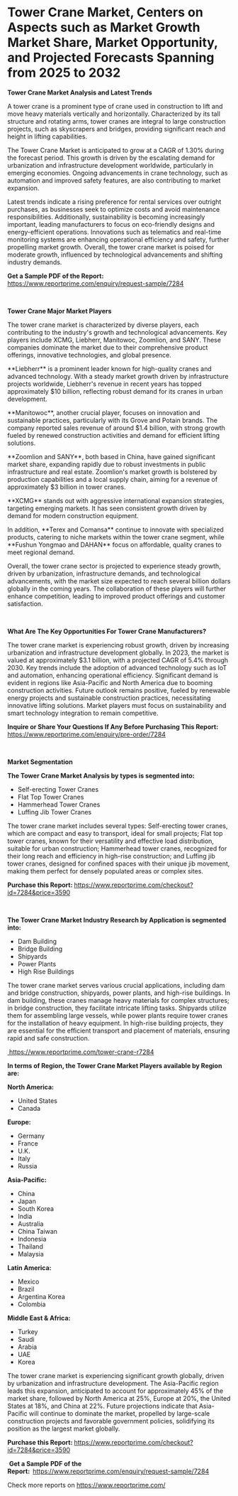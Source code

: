 <p><h1>Tower Crane Market, Centers on Aspects such as Market Growth Market Share, Market Opportunity, and Projected Forecasts Spanning from 2025 to 2032</h1></p><p><strong>Tower Crane Market Analysis and Latest Trends</strong></p>
<p><p>A tower crane is a prominent type of crane used in construction to lift and move heavy materials vertically and horizontally. Characterized by its tall structure and rotating arms, tower cranes are integral to large construction projects, such as skyscrapers and bridges, providing significant reach and height in lifting capabilities. </p><p>The Tower Crane Market is anticipated to grow at a CAGR of 1.30% during the forecast period. This growth is driven by the escalating demand for urbanization and infrastructure development worldwide, particularly in emerging economies. Ongoing advancements in crane technology, such as automation and improved safety features, are also contributing to market expansion. </p><p>Latest trends indicate a rising preference for rental services over outright purchases, as businesses seek to optimize costs and avoid maintenance responsibilities. Additionally, sustainability is becoming increasingly important, leading manufacturers to focus on eco-friendly designs and energy-efficient operations. Innovations such as telematics and real-time monitoring systems are enhancing operational efficiency and safety, further propelling market growth. Overall, the tower crane market is poised for moderate growth, influenced by technological advancements and shifting industry demands.</p></p>
<p><strong>Get a Sample PDF of the Report:&nbsp;</strong> <a href="https://www.reportprime.com/enquiry/request-sample/7284?utm_campaign=3352&utm_medium=2&utm_source=Github&utm_content=ia&utm_term=19032025&utm_id=tower-crane">https://www.reportprime.com/enquiry/request-sample/7284</a></p>
<p>&nbsp;</p>
<p><strong>Tower Crane Major Market Players</strong></p>
<p><p>The tower crane market is characterized by diverse players, each contributing to the industry's growth and technological advancements. Key players include XCMG, Liebherr, Manitowoc, Zoomlion, and SANY. These companies dominate the market due to their comprehensive product offerings, innovative technologies, and global presence.</p><p>**Liebherr** is a prominent leader known for high-quality cranes and advanced technology. With a steady market growth driven by infrastructure projects worldwide, Liebherr's revenue in recent years has topped approximately $10 billion, reflecting robust demand for its cranes in urban development.</p><p>**Manitowoc**, another crucial player, focuses on innovation and sustainable practices, particularly with its Grove and Potain brands. The company reported sales revenue of around $1.4 billion, with strong growth fueled by renewed construction activities and demand for efficient lifting solutions.</p><p>**Zoomlion and SANY**, both based in China, have gained significant market share, expanding rapidly due to robust investments in public infrastructure and real estate. Zoomlion's market growth is bolstered by production capabilities and a local supply chain, aiming for a revenue of approximately $3 billion in tower cranes.</p><p>**XCMG** stands out with aggressive international expansion strategies, targeting emerging markets. It has seen consistent growth driven by demand for modern construction equipment.</p><p>In addition, **Terex and Comansa** continue to innovate with specialized products, catering to niche markets within the tower crane segment, while **Fushun Yongmao and DAHAN** focus on affordable, quality cranes to meet regional demand. </p><p>Overall, the tower crane sector is projected to experience steady growth, driven by urbanization, infrastructure demands, and technological advancements, with the market size expected to reach several billion dollars globally in the coming years. The collaboration of these players will further enhance competition, leading to improved product offerings and customer satisfaction.</p></p>
<p>&nbsp;</p>
<p><strong>What Are The Key Opportunities For Tower Crane Manufacturers?</strong></p>
<p><p>The tower crane market is experiencing robust growth, driven by increasing urbanization and infrastructure development globally. In 2023, the market is valued at approximately $3.1 billion, with a projected CAGR of 5.4% through 2030. Key trends include the adoption of advanced technology such as IoT and automation, enhancing operational efficiency. Significant demand is evident in regions like Asia-Pacific and North America due to booming construction activities. Future outlook remains positive, fueled by renewable energy projects and sustainable construction practices, necessitating innovative lifting solutions. Market players must focus on sustainability and smart technology integration to remain competitive.</p></p>
<p><strong>Inquire or Share Your Questions If Any Before Purchasing This Report:</strong> <a href="https://www.reportprime.com/enquiry/pre-order/7284?utm_campaign=3352&utm_medium=2&utm_source=Github&utm_content=ia&utm_term=19032025&utm_id=tower-crane">https://www.reportprime.com/enquiry/pre-order/7284</a></p>
<p>&nbsp;</p>
<p><strong>Market Segmentation</strong></p>
<p><strong>The Tower Crane Market Analysis by types is segmented into:</strong></p>
<p><ul><li>Self-erecting Tower Cranes</li><li>Flat Top Tower Cranes</li><li>Hammerhead Tower Cranes</li><li>Luffing Jib Tower Cranes</li></ul></p>
<p><p>The tower crane market includes several types: Self-erecting tower cranes, which are compact and easy to transport, ideal for small projects; Flat top tower cranes, known for their versatility and effective load distribution, suitable for urban construction; Hammerhead tower cranes, recognized for their long reach and efficiency in high-rise construction; and Luffing jib tower cranes, designed for confined spaces with their unique jib movement, making them perfect for densely populated areas or complex sites.</p></p>
<p><strong>Purchase this Report:&nbsp;</strong><a href="https://www.reportprime.com/checkout?id=7284&price=3590&utm_campaign=3352&utm_medium=2&utm_source=Github&utm_content=ia&utm_term=19032025&utm_id=tower-crane">https://www.reportprime.com/checkout?id=7284&price=3590</a></p>
<p>&nbsp;</p>
<p><strong>The Tower Crane Market Industry Research by Application is segmented into:</strong></p>
<p><ul><li>Dam Building</li><li>Bridge Building</li><li>Shipyards</li><li>Power Plants</li><li>High Rise Buildings</li></ul></p>
<p><p>The tower crane market serves various crucial applications, including dam and bridge construction, shipyards, power plants, and high-rise buildings. In dam building, these cranes manage heavy materials for complex structures; in bridge construction, they facilitate intricate lifting tasks. Shipyards utilize them for assembling large vessels, while power plants require tower cranes for the installation of heavy equipment. In high-rise building projects, they are essential for the efficient transport and placement of materials, ensuring rapid and safe construction.</p></p>
<p><a href="https://www.reportprime.com/tower-crane-r7284?utm_campaign=3352&utm_medium=2&utm_source=Github&utm_content=ia&utm_term=19032025&utm_id=tower-crane">&nbsp;https://www.reportprime.com/tower-crane-r7284</a></p>
<p><strong>In terms of Region, the Tower Crane Market Players available by Region are:</strong></p>
<p>
    <p> <strong> North America: </strong>
        <ul>
            <li>United States</li>
            <li>Canada</li>
        </ul>
        </p> 
    <p> <strong> Europe: </strong>
        <ul>
            <li>Germany</li>
            <li>France</li>
            <li>U.K.</li>
            <li>Italy</li>
            <li>Russia</li>
        </ul>
        </p> 
    <p> <strong> Asia-Pacific: </strong>
        <ul>
            <li>China</li>
            <li>Japan</li>
            <li>South Korea</li>
            <li>India</li>
            <li>Australia</li>
            <li>China Taiwan</li>
            <li>Indonesia</li>
            <li>Thailand</li>
            <li>Malaysia</li>
        </ul>
        </p> 
    <p> <strong> Latin America: </strong>
        <ul>
            <li>Mexico</li>
            <li>Brazil</li>
            <li>Argentina Korea</li>
            <li>Colombia</li>
        </ul>
        </p> 
    <p> <strong> Middle East & Africa: </strong>
        <ul>
            <li>Turkey</li>
            <li>Saudi</li>
            <li>Arabia</li>
            <li>UAE</li>
            <li>Korea</li>
        </ul>
    </p>
    </p>
<p><p>The tower crane market is experiencing significant growth globally, driven by urbanization and infrastructure development. The Asia-Pacific region leads this expansion, anticipated to account for approximately 45% of the market share, followed by North America at 25%, Europe at 20%, the United States at 18%, and China at 22%. Future projections indicate that Asia-Pacific will continue to dominate the market, propelled by large-scale construction projects and favorable government policies, solidifying its position as the largest market globally.</p></p>
<p><strong>Purchase this Report: </strong><a href="https://www.reportprime.com/checkout?id=7284&price=3590&utm_campaign=3352&utm_medium=2&utm_source=Github&utm_content=ia&utm_term=19032025&utm_id=tower-crane">https://www.reportprime.com/checkout?id=7284&price=3590</a></p>
<p>&nbsp;<strong>Get a Sample PDF of the Report:&nbsp;&nbsp;</strong><a href="https://www.reportprime.com/enquiry/request-sample/7284?utm_campaign=3352&utm_medium=2&utm_source=Github&utm_content=ia&utm_term=19032025&utm_id=tower-crane">https://www.reportprime.com/enquiry/request-sample/7284</a></p>
<p><strong></strong></p>
<p>Check more reports on <a href="https://www.reportprime.com/?utm_campaign=3352&utm_medium=2&utm_source=Github&utm_content=ia&utm_term=19032025&utm_id=tower-crane">https://www.reportprime.com/</a></p>